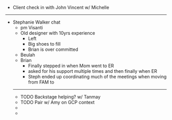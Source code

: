 - Client check in with John Vincent w/ Michelle
- ---
- Stephanie Walker chat
	- pm Visanti
	- Old designer with 10yrs experience
		- Left
		- Big shoes to fill
		- Brian is over committed
	- Beulah
	- Brian
		- Finally stepped in when Mom went to ER
		- asked for his support multiple times and then finally when ER
		- Steph ended up coordinating much of the meetings when moving from FAM to
	- ---
	- TODO Backstage helping? w/ Tanmay
	- TODO Pair w/ Amy on GCP context
	-
	-